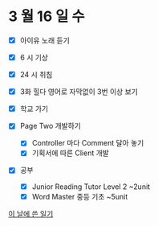 # 3 월 16 일 수

- [x] 아이유 노래 듣기

- [x] 6 시 기상
- [x] 24 시 취침

- [x] 3화 힐다 영어로 자막없이 3번 이상 보기

- [x] 학교 가기

- [x] Page Two 개발하기

  - [x] Controller 마다 Comment 달아 놓기
  - [x] 기획서에 따른 Client 개발

- [x] 공부

  - [x] Junior Reading Tutor Level 2 ~2unit
  - [x] Word Master 중등 기초 ~5unit

[이 날에 쓴 일기](../../../diary/2022/3/16.md)
